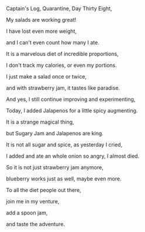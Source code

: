 Captain's Log, Quarantine, Day Thirty Eight,

My salads are working great!

I have lost even more weight,

and I can't even count how many I ate.

It is a marvelous diet of incredible proportions,

I don't track my calories, or even my portions.

I just make a salad once or twice,

and with strawberry jam, it tastes like paradise.

And yes, I still continue improving and experimenting,

Today, I added Jalapenos for a little spicy augmenting.

It is a strange magical thing,

but Sugary Jam and Jalapenos are king.

It is not all sugar and spice, as yesterday I cried,

I added and ate an whole onion so angry, I almost died.

So it is not just strawberry jam anymore,

blueberry works just as well, maybe even more.

To all the diet people out there,

join me in my venture,

add a spoon jam,

and taste the adventure.
